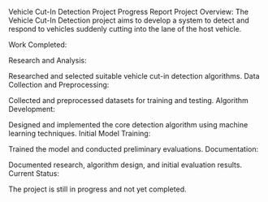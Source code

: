 Vehicle Cut-In Detection Project Progress Report
Project Overview:
The Vehicle Cut-In Detection project aims to develop a system to detect and respond to vehicles suddenly cutting into the lane of the host vehicle.

Work Completed:

Research and Analysis:

Researched and selected suitable vehicle cut-in detection algorithms.
Data Collection and Preprocessing:

Collected and preprocessed datasets for training and testing.
Algorithm Development:

Designed and implemented the core detection algorithm using machine learning techniques.
Initial Model Training:

Trained the model and conducted preliminary evaluations.
Documentation:

Documented research, algorithm design, and initial evaluation results.
Current Status:

The project is still in progress and not yet completed.

